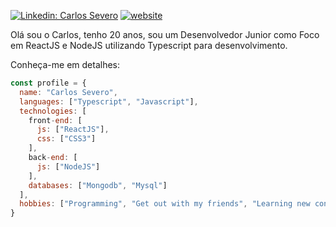 
[![Linkedin: Carlos Severo](https://img.shields.io/badge/-Carlos-blue?style=flat-square&logo=Linkedin&logoColor=white&link=https://www.linkedin.com/in/carlos-severo-634271162/)](https://www.linkedin.com/in/carlos-severo-634271162/)
[![website](https://img.shields.io/badge/Website-46a2f1.svg?&style=flat-square&logo=Google-Chrome&logoColor=white&link=https://carlossevero.com.br/)](https://carlossevero.com.br/)

Olá sou o Carlos, tenho 20 anos, sou um Desenvolvedor Junior como Foco em ReactJS e NodeJS utilizando Typescript para desenvolvimento.

Conheça-me em detalhes:
```javascript
const profile = {
  name: "Carlos Severo",
  languages: ["Typescript", "Javascript"],
  technologies: [
    front-end: [
      js: ["ReactJS"],
      css: ["CSS3"]
    ],
    back-end: [
      js: ["NodeJS"]
    ],
    databases: ["Mongodb", "Mysql"]
  ],
  hobbies: ["Programming", "Get out with my friends", "Learning new concepts"]
}
```
